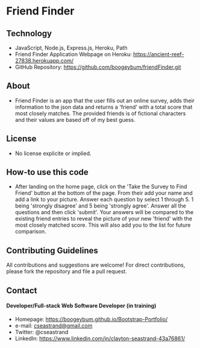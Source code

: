 # Friend Finder

## Technology
* JavaScript, Node.js, Express.js, Heroku, Path
* Friend Finder Application Webpage on Heroku: https://ancient-reef-27838.herokuapp.com/
* GitHub Repository: https://github.com/boogeybum/friendFinder.git

## About
* Friend Finder is an app that the user fills out an online survey, adds their information to the json data and returns a 'friend' with a total score that most closely matches. The provided friends is of fictional characters and their values are based off of my best guess.

## License 
* No license explicite or implied.


## How-to use this code
* After landing on the home page, click on the 'Take the Survey to Find Friend' button at the bottom of the page. From their add your name and add a link to your picture. Answer each question by select 1 through 5. 1 being 'strongly disagree' and 5 being 'strongly agree'. Answer all the questions and then click 'submit'. Your answers will be compared to the existing friend entries to reveal the picture of your new 'friend' with the most closely matched score. This will also add you to the list for future comparison.


## Contributing Guidelines
All contributions and suggestions are welcome!
For direct contributions, please fork the repository and file a pull request. 

## Contact
#### Developer/Full-stack Web Software Developer (in training)
* Homepage: https://boogeybum.github.io/Bootstrap-Portfolio/
* e-mail: cseastrand@gmail.com
* Twitter: @cseastrand
* LinkedIn: https://www.linkedin.com/in/clayton-seastrand-43a76861/